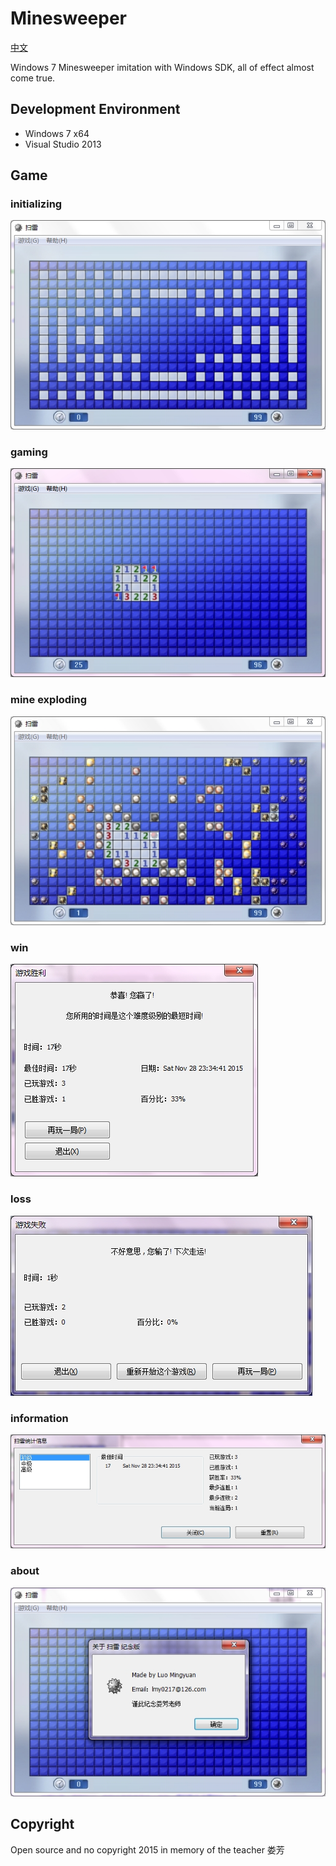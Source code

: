# Minesweeper

[中文](README_zh.md)

Windows 7 Minesweeper imitation with Windows SDK, all of effect almost come true.

## Development Environment
* Windows 7 x64
* Visual Studio 2013

## Game 

### initializing
![](./jpg/initializing.jpg "initializing")

### gaming
![](./jpg/gaming.jpg "gaming")

### mine exploding
![](./jpg/exploding.jpg "mine exploding")

### win
![](./jpg/win.jpg "win")

### loss
![](./jpg/loss.jpg "loss")

### information
![](./jpg/information.jpg "information")

### about
![](./jpg/about.jpg "about")

## Copyright
Open source and no copyright 2015 in memory of the teacher 娄芳